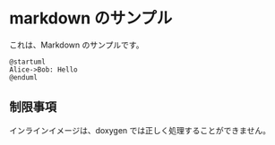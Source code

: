 # markdown のサンプル

これは、Markdown のサンプルです。

```plantuml
@startuml
Alice->Bob: Hello
@enduml
```

## 制限事項

インラインイメージは、doxygen では正しく処理することができません。
